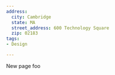```yaml
---
address:
  city: Cambridge
  state: MA
  street_address: 600 Technology Square
  zip: 02183
tags:
- Design

---
```

New page foo